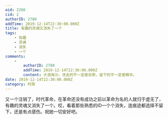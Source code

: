 ```yaml
---
aid: 2266
cid: 2
authorID: 2780
addTime: 2019-12-14T22:30:00.000Z
title: 有趣的灵魂又消失了一个
tags:
    - 有趣
    - 灵魂
    - 消失
    - 一个
comments:
    -
        authorID: 2780
        addTime: 2019-12-14T22:30:00.000Z
        content: 大浪淘沙，洗去的不一定是杂质，留下的不一定是精华。
date: 2019-12-14T22:30:00.000Z
category: 时政
---
```


又一个注销了，时代革命，在革命还没有成功之前以革命为名的人就归于虚无了，有趣的灵魂又消失了一个。哎，看着那些熟悉的ID一个个消失，连痕迹都选择不留下，还是有点感伤。祝她一切安好吧。
